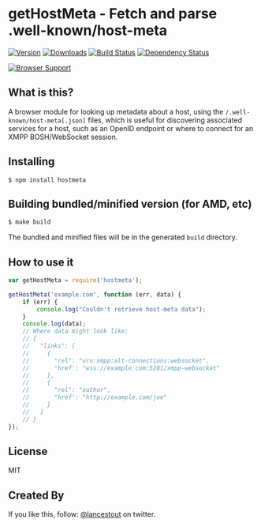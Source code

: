 # getHostMeta - Fetch and parse .well-known/host-meta

[![Version](http://img.shields.io/npm/v/hostmeta.svg)](https://npmjs.org/package/hostmeta)
[![Downloads](http://img.shields.io/npm/dm/hostmeta.svg)](https://npmjs.org/package/hostmeta)
[![Build Status](http://img.shields.io/travis/otalk/hostmeta.js.svg)](https://travis-ci.org/otalk/hostmeta.js)
[![Dependency Status](http://img.shields.io/david/otalk/hostmeta.js.svg)](https://david-dm.org/otalk/hostmeta.js)

[![Browser Support](https://ci.testling.com/otalk/hostmeta.js.png)](https://ci.testling.com/otalk/hostmeta.js)

## What is this?

A browser module for looking up metadata about a host, using the `/.well-known/host-meta[.json]` files, which is useful for discovering associated services for a host, such as an OpenID endpoint or where to connect for an XMPP BOSH/WebSocket session.

## Installing

```
$ npm install hostmeta
```

## Building bundled/minified version (for AMD, etc)

```sh
$ make build
```

The bundled and minified files will be in the generated `build` directory.

## How to use it

```js
var getHostMeta = require('hostmeta');

getHostMeta('example.com', function (err, data) {
    if (err) {
        console.log("Couldn't retrieve host-meta data");
    }
    console.log(data);
    // Where data might look like:
    // {
    //   "links": [
    //     {
    //       "rel": "urn:xmpp:alt-connections:websocket",
    //       "href': "wss://example.com:5281/xmpp-websocket"
    //     },
    //     {
    //       "rel": "author",
    //       "href': "http://example.com/joe"
    //     }
    //   ]
    // }
});
```

## License

MIT

## Created By

If you like this, follow: [@lancestout](http://twitter.com/lancestout) on twitter.
